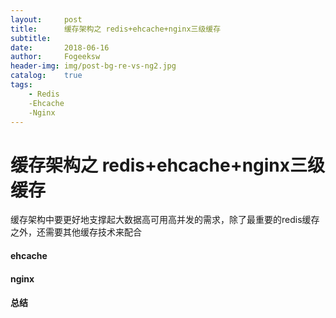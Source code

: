 ```yaml
---
layout:     post
title:      缓存架构之 redis+ehcache+nginx三级缓存
subtitle:    
date:       2018-06-16
author:     Fogeeksw
header-img: img/post-bg-re-vs-ng2.jpg
catalog:    true
tags:
    - Redis
    -Ehcache
    -Nginx
---
```


# 缓存架构之 redis+ehcache+nginx三级缓存

缓存架构中要更好地支撑起大数据高可用高并发的需求，除了最重要的redis缓存之外，还需要其他缓存技术来配合


#### ehcache

#### nginx

#### 总结













